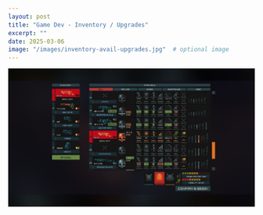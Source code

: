 ```yaml
---
layout: post
title: "Game Dev - Inventory / Upgrades"
excerpt: ""
date: 2025-03-06
image: "/images/inventory-avail-upgrades.jpg"  # optional image
---
```


<img src="/images/inventory-avail-upgrades.jpg">
